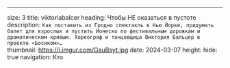 ---
size: 3
title: viktoriabalcer
heading: Чтобы НЕ оказаться в пустоте
description: `Как поставить из Гродно спектакль в Нью Йорке, придумать балет для взрослых и пустить Ионеско по фестивальным дорожкам и драматическим кривым. Хореограф и танцовщица Виктория Бальцер в проекте «Босиком»…`  
thumbnail: https://i.imgur.com/GauBsyt.jpg
date: 2024-03-07
height: 
hide: true
navigation: Кто
